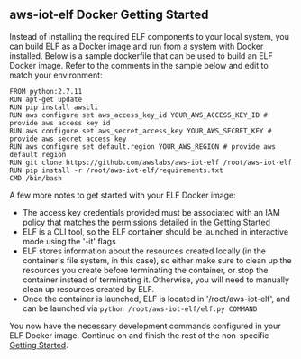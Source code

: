 ## aws-iot-elf Docker Getting Started

Instead of installing the required ELF components to your local system, you can build ELF as a Docker image and run from a system with Docker installed. Below is a sample dockerfile that can be used to build an ELF Docker image. Refer to the comments in the sample below and edit to match your environment:

```
FROM python:2.7.11
RUN apt-get update
RUN pip install awscli
RUN aws configure set aws_access_key_id YOUR_AWS_ACCESS_KEY_ID # provide aws access key id
RUN aws configure set aws_secret_access_key YOUR_AWS_SECRET_KEY # provide aws secret access key
RUN aws configure set default.region YOUR_AWS_REGION # provide aws default region
RUN git clone https://github.com/awslabs/aws-iot-elf /root/aws-iot-elf
RUN pip install -r /root/aws-iot-elf/requirements.txt
CMD /bin/bash
```

A few more notes to get started with your ELF Docker image:
- The access key credentials provided must be associated with an IAM policy that matches the permissions detailed in the  [Getting Started](https://github.com/awslabs/aws-iot-elf)
- ELF is a CLI tool, so the ELF container should be launched in interactive mode using the '-it' flags
- ELF stores information about the resources created locally (in the container's file system, in this case), so either make sure to clean up the resources you create before terminating the container, or stop the container instead of terminating it. Otherwise, you will need to manually clean up resources created by ELF.
- Once the container is launched, ELF is located in '/root/aws-iot-elf', and can be launched via
```python /root/aws-iot-elf/elf.py COMMAND```

You now have the necessary development commands configured in your ELF Docker image. Continue on and finish the rest of the non-specific [Getting Started](https://github.com/awslabs/aws-iot-elf).

